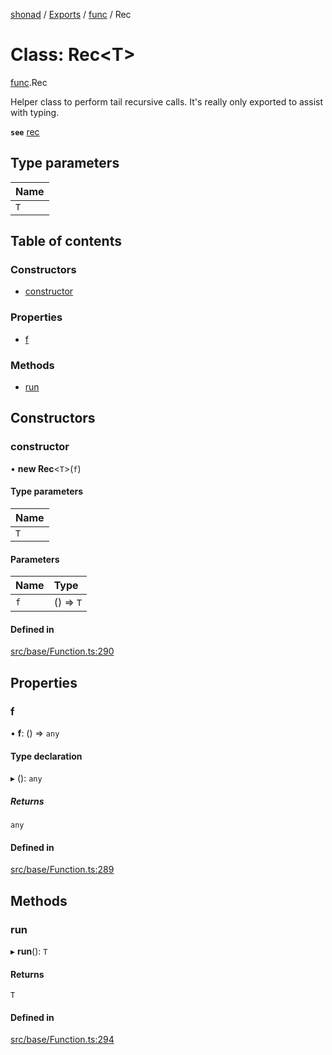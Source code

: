 [shonad](../README.md) / [Exports](../modules.md) / [func](../modules/func.md) / Rec

# Class: Rec<T\>

[func](../modules/func.md).Rec

Helper class to perform tail recursive calls. It's really only
exported to assist with typing.

**`see`** [rec](../modules/func.md#rec)

## Type parameters

| Name |
| :------ |
| `T` |

## Table of contents

### Constructors

- [constructor](func.Rec.md#constructor)

### Properties

- [f](func.Rec.md#f)

### Methods

- [run](func.Rec.md#run)

## Constructors

### constructor

• **new Rec**<`T`\>(`f`)

#### Type parameters

| Name |
| :------ |
| `T` |

#### Parameters

| Name | Type |
| :------ | :------ |
| `f` | () => `T` |

#### Defined in

[src/base/Function.ts:290](https://github.com/jonlaing/shonad/blob/001120c/src/base/Function.ts#L290)

## Properties

### f

• **f**: () => `any`

#### Type declaration

▸ (): `any`

##### Returns

`any`

#### Defined in

[src/base/Function.ts:289](https://github.com/jonlaing/shonad/blob/001120c/src/base/Function.ts#L289)

## Methods

### run

▸ **run**(): `T`

#### Returns

`T`

#### Defined in

[src/base/Function.ts:294](https://github.com/jonlaing/shonad/blob/001120c/src/base/Function.ts#L294)
